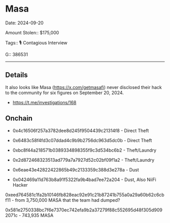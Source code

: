 # Masa

Date: 2024-09-20

Amount Stolen:: $175,000

Tags:: 🎙️ Contagious Interview

G:: 386531


---


## Details

It also looks like Masa (https://x.com/getmasafi) never disclosed their hack to the community for six figures on September 20, 2024.

- https://t.me/investigations/168





## Onchain

- 0x4c16506f257a3782dee8d245f9504439c21314f8 - Direct Theft

- 0x6483c58f4fd3c07ddad4c9b9b2756dc963d5dc0b - Direct Theft

- 0xbc8f44a218571b0389334898355f9c3d534bc6b2 - Theft/Laundry

- 0x2d872468323513ad779a7a7927d52c02bf09f1a2 - Theft/Laundry

- 0x6eae43e42822422865b49c2133359c388d3e278a - Dust

- 0x042469a11d763b8a91f5322fa9b4bad7ee72a204 - Dust, Also NiiFi Hacker


0xeed764581c1fa2b10146fb828eac92e91c21b87241b755a0a29a60b62c6cbf11 - from 3,750,000 MASA that the team had dumped?

0x581e2750338bc7f6e7370ec742efa9b2a37279f88c552695d48f305d9092071c - 743,935 MASA
